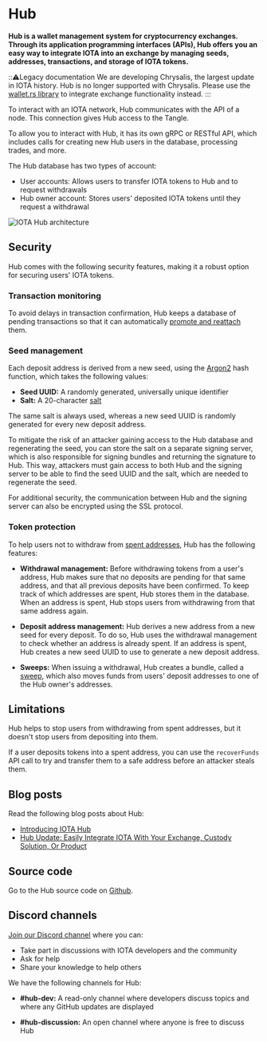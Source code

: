 # Hub

**Hub is a wallet management system for cryptocurrency exchanges. Through its application programming interfaces (APIs), Hub offers you an easy way to integrate IOTA into an exchange by managing seeds, addresses, transactions, and storage of IOTA tokens.**

:::warning:Legacy documentation
We are developing Chrysalis, the largest update in IOTA history. Hub is no longer supported with Chrysalis. Please use the [wallet.rs library](https://chrysalis.docs.iota.org/guides/exchange_guide.html) to integrate exchange functionality instead.
:::

To interact with an IOTA network, Hub communicates with the API of a node. This connection gives Hub access to the Tangle.

To allow you to interact with Hub, it has its own gRPC or RESTful API, which includes calls for creating new Hub users in the database, processing trades, and more.

The Hub database has two types of account:

- User accounts: Allows users to transfer IOTA tokens to Hub and to request withdrawals
- Hub owner account: Stores users' deposited IOTA tokens until they request a withdrawal

![IOTA Hub architecture](../images/iota_hub.png)

## Security

Hub comes with the following security features, making it a robust option for securing users' IOTA tokens.

### Transaction monitoring

To avoid delays in transaction confirmation, Hub keeps a database of pending transactions so that it can automatically [promote and reattach](root://getting-started/1.1/transfer-tokens/helping-a-transaction-confirm.md) them.

### Seed management

Each deposit address is derived from a new seed, using the [Argon2](https://www.argon2.com/) hash function, which takes the following values:

- **Seed UUID:** A randomly generated, universally unique identifier
- **Salt:** A 20-character [salt](https://en.wikipedia.org/wiki/Salt_(cryptography))

The same salt is always used, whereas a new seed UUID is randomly generated for every new deposit address.

To mitigate the risk of an attacker gaining access to the Hub database and regenerating the seed, you can store the salt on a separate signing server, which is also responsible for signing bundles and returning the signature to Hub. This way, attackers must gain access to both Hub and the signing server to be able to find the seed UUID and the salt, which are needed to regenerate the seed.

For additional security, the communication between Hub and the signing server can also be encrypted using the SSL protocol. 

### Token protection

To help users not to withdraw from [spent addresses](root://getting-started/1.1/references/glossary.md#spent-address), Hub has the following features:

- **Withdrawal management:** Before withdrawing tokens from a user's address, Hub makes sure that no deposits are pending for that same address, and that all previous deposits have been confirmed. To keep track of which addresses are spent, Hub stores them in the database. When an address is spent, Hub stops users from withdrawing from that same address again.
 
- **Deposit address management:** Hub derives a new address from a new seed for every deposit. To do so, Hub uses the withdrawal management to check whether an address is already spent. If an address is spent, Hub creates a new seed UUID to use to generate a new deposit address.

- **Sweeps:** When issuing a withdrawal, Hub creates a bundle, called a [sweep](../concepts/sweeps.md), which also moves funds from users' deposit addresses to one of the Hub owner's addresses.

## Limitations

Hub helps to stop users from withdrawing from spent addresses, but it doesn't stop users from depositing into them.

If a user deposits tokens into a spent address, you can use the `recoverFunds` API call to try and transfer them to a safe address before an attacker steals them.

## Blog posts

Read the following blog posts about Hub:

- [Introducing IOTA Hub](https://blog.iota.org/introducing-iota-hub-5349bb8a29cd)
- [Hub Update: Easily Integrate IOTA With Your Exchange, Custody Solution, Or Product](https://blog.iota.org/hub-update-easily-integrate-iota-with-your-exchange-custody-solution-or-product-747181b33d37)

## Source code

Go to the Hub source code on [Github](https://github.com/iotaledger/hub).

## Discord channels

[Join our Discord channel](https://discord.iota.org) where you can:

- Take part in discussions with IOTA developers and the community
- Ask for help
- Share your knowledge to help others

We have the following channels for Hub:

- **#hub-dev:** A read-only channel where developers discuss topics and where any GitHub updates are displayed

- **#hub-discussion:** An open channel where anyone is free to discuss Hub